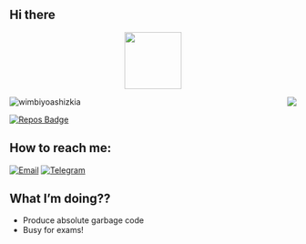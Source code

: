 ## Hi there

<p align="center"><img src="https://media.giphy.com/media/WUlplcMpOCEmTGBtBW/giphy.gif" width="100"></p>

<img align="right" src="https://github-readme-stats.vercel.app/api?username=wimbiyoashizkia&include_all_commits=true&show_icons=true&hide_title=true&hide_border=false" />
<a> <img src="https://komarev.com/ghpvc/?username=wimbiyoashizkia&style=flat-square" alt="wimbiyoashizkia" /> </a>

[![Repos Badge](https://badges.pufler.dev/repos/wimbiyoashizkia)](https://badges.pufler.dev)

## How to reach me:
[![Email](https://img.shields.io/badge/Email-wimbiyoashizkia%40yahoo.com-red)](wimbiyoashizkia@yahoo.com)
[![Telegram](https://img.shields.io/badge/Telegram-%40neonpoi-blue)](https://t.me/neonpoi)

## What I’m doing??
 - Produce absolute garbage code
 - Busy for exams!
